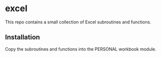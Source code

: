 # excel

This repo contains a small collection of Excel subroutines and functions.

## Installation

Copy the subroutines and functions into the PERSONAL workbook module.
